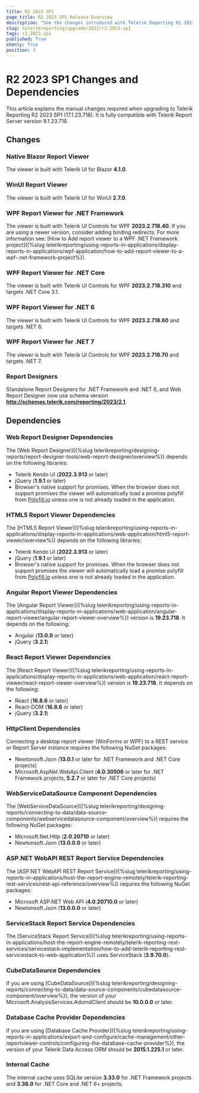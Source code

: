 ```yaml
---
title: R2 2023 SP1
page_title: R2 2023 SP1 Release Overview
description: "See the changes introduced with Telerik Reporting R2 2023 SP1 that should be considered before upgrading, and the 3rd party products & packages this version depends on."
slug: telerikreporting/upgrade/2023/r2-2023-sp1
tags: r2,2023,sp1
published: True
shonly: True
position: 3
---
```


# R2 2023 SP1 Changes and Dependencies

This article explains the manual changes required when upgrading to Telerik Reporting R2 2023 SP1 (17.1.23.718). It is fully compatible with Telerik Report Server version 9.1.23.718.

## Changes

### Native Blazor Report Viewer

The viewer is built with Telerik UI for Blazor __4.1.0__.

### WinUI Report Viewer

The viewer is built with Telerik UI for WinUI __2.7.0__.

### WPF Report Viewer for .NET Framework

The viewer is built with Telerik UI Controls for WPF __2023.2.718.40__. If you are using a newer version, consider adding binding redirects. For more information see: [How to Add report viewer to a WPF .NET Framework project]({%slug telerikreporting/using-reports-in-applications/display-reports-in-applications/wpf-application/how-to-add-report-viewer-to-a-wpf-.net-framework-project%}).

### WPF Report Viewer for .NET Core

The viewer is built with Telerik UI Controls for WPF __2023.2.718.310__ and targets .NET Core 3.1.

### WPF Report Viewer for .NET 6

The viewer is built with Telerik UI Controls for WPF __2023.2.718.60__ and targets .NET 6.

### WPF Report Viewer for .NET 7

The viewer is built with Telerik UI Controls for WPF __2023.2.718.70__ and targets .NET 7.

### Report Designers

Standalone Report Designers for .NET Framework and .NET 6, and Web Report Designer now use schema version __http://schemas.telerik.com/reporting/2023/2.1__.

## Dependencies

### Web Report Designer Dependencies

The [Web Report Designer]({%slug telerikreporting/designing-reports/report-designer-tools/web-report-designer/overview%}) depends on the following libraries:

* Telerik Kendo UI (__2022.3.913__ or later)
* jQuery (__1.9.1__ or later)
* Browser's native support for promises. When the browser does not support promises the viewer will automatically load a promise polyfill from  [Polyfill.io](https://polyfill.io)  unless one is not already loaded in the application.

### HTML5 Report Viewer Dependencies

The [HTML5 Report Viewer]({%slug telerikreporting/using-reports-in-applications/display-reports-in-applications/web-application/html5-report-viewer/overview%}) depends on the following libraries: 

* Telerik Kendo UI (__2022.3.913__ or later)
* jQuery (__1.9.1__ or later)
* Browser's native support for promises. When the browser does not support promises the viewer will automatically load a promise polyfill from  [Polyfill.io](https://polyfill.io)  unless one is not already loaded in the application.

### Angular Report Viewer Dependencies

The [Angular Report Viewer]({%slug telerikreporting/using-reports-in-applications/display-reports-in-applications/web-application/angular-report-viewer/angular-report-viewer-overview%}) version is __19.23.718__. It depends on the following: 

* Angular (__13.0.0__ or later)
* jQuery (__3.2.1__)

### React Report Viewer Dependencies

The [React Report Viewer]({%slug telerikreporting/using-reports-in-applications/display-reports-in-applications/web-application/react-report-viewer/react-report-viewer-overview%}) version is __19.23.718__. It depends on the following: 

* React (__16.8.6__ or later)
* React-DOM (__16.8.6__ or later)
* jQuery (__3.2.1__) 

### HttpClient Dependencies

Connecting a desktop report viewer (WinForms or WPF) to a REST service or Report Server instance requires the following NuGet packages:

* Newtonsoft.Json (__13.0.1__ or later for .NET Framework and .NET Core projects)
* Microsoft.AspNet.WebApi.Client (__4.0.30506__ or later for .NET Framework projects, __5.2.7__ or later for .NET Core projects)

### WebServiceDataSource Component Dependencies

The [WebServiceDataSource]({%slug telerikreporting/designing-reports/connecting-to-data/data-source-components/webservicedatasource-component/overview%}) requires the following NuGet packages:

* Microsoft.Net.Http (__2.0.20710__ or later)
* Newtonsoft.Json (__13.0.0.0__ or later)

### ASP.NET WebAPI REST Report Service Dependencies

The [ASP.NET WebAPI REST Report Service]({%slug telerikreporting/using-reports-in-applications/host-the-report-engine-remotely/telerik-reporting-rest-services/rest-api-reference/overview%}) requires the following NuGet packages: 

* Microsoft ASP.NET Web API (__4.0.20710.0__ or later)
* Newtonsoft.Json (__13.0.0.0__ or later)

### ServiceStack Report Service Dependencies

The [ServiceStack Report Service]({%slug telerikreporting/using-reports-in-applications/host-the-report-engine-remotely/telerik-reporting-rest-services/servicestack-implementation/how-to-add-telerik-reporting-rest-servicestack-to-web-application%}) uses ServiceStack (__3.9.70.0__).

### CubeDataSource Dependencies

If you are using [CubeDataSource]({%slug telerikreporting/designing-reports/connecting-to-data/data-source-components/cubedatasource-component/overview%}), the version of your Microsoft.AnalysisServices.AdomdClient should be __10.0.0.0__ or later.

### Database Cache Provider Dependencies

If you are using [Database Cache Provider]({%slug telerikreporting/using-reports-in-applications/export-and-configure/cache-management/other-reportviewer-controls/configuring-the-database-cache-provider%}), the version of your Telerik Data Access ORM should be __2015.1.225.1__ or later.

### Internal Cache

The internal cache uses SQLite version __3.33.0__ for .NET Framework projects and __3.38.0__ for .NET Core and .NET 6+ projects.
